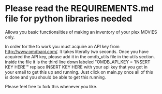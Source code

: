 # Please read the REQUIREMENTS.md file for python libraries needed
Allows you basic functionalities of making an inventory of your plex MOVIES only.

In order for the to work you must acquire an API key from http://www.omdbapi.com/. It takes literally two seconds. Once you have acquired the API key, please add it in the omdb_utils file in the utils section. inside the file it is the third line down labeled "OMDB_API_KEY = 'INSERT KEY HERE'" replace INSERT KEY HERE with your api key that you got in your email to get this up and running. Just click on main.py once all of this is done and you should be able to get this running. 

Please feel free to fork this whenever you like.
